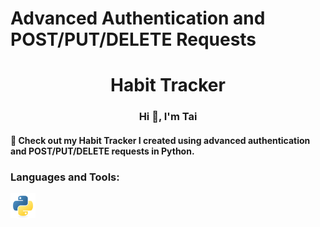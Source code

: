 # Advanced Authentication and POST/PUT/DELETE Requests
<h1 align="center"> Habit Tracker </h1>
<h3 align="center">Hi 👋, I'm Tai</h3>

<h4 align="left"> 🌱 Check out my Habit Tracker I created using advanced authentication and POST/PUT/DELETE requests in Python. </h4>
<p align="left">
</p>

<h3 align="left">Languages and Tools:</h3>
<p align="left">  <a href="https://www.python.org" target="_blank" rel="noreferrer"> <img src="https://raw.githubusercontent.com/devicons/devicon/master/icons/python/python-original.svg" alt="python" width="40" height="40"/> </a> </p>
